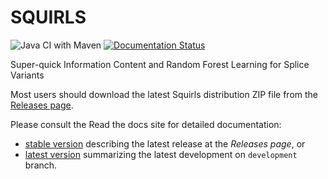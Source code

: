 # SQUIRLS

![Java CI with Maven](https://github.com/TheJacksonLaboratory/Squirls/workflows/Java%20CI%20with%20Maven/badge.svg)
[![Documentation Status](https://readthedocs.org/projects/squirls/badge/?version=latest)](https://squirls.readthedocs.io/en/master/?badge=master)

Super-quick Information Content and Random Forest Learning for Splice Variants

Most users should download the latest Squirls distribution ZIP file from
the [Releases page](https://github.com/TheJacksonLaboratory/Squirls/releases).

Please consult the Read the docs site for detailed documentation:
- [stable version](https://squirls.readthedocs.io/en/master) describing the latest release at the *Releases page*, or
- [latest version](https://squirls.readthedocs.io/en/latest) summarizing the latest development on `development` branch.
